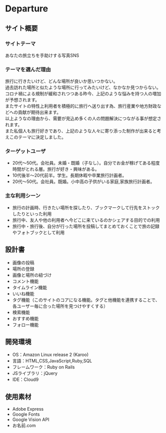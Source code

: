 # Departure

## サイト概要
### サイトテーマ
あなたの旅立ちを手助けする写真SNS

### テーマを選んだ理由
旅行に行きたいけど、どんな場所が良いか思いつかない。<br>
過去訪れた場所と似たような場所に行ってみたいけど、なかなか見つからない。<br>
コロナ禍による規制が緩和されつつある昨今、上記のような悩みを持つ人の増加が予想されます。<br>
またサイトの特性上利用者を積極的に旅行へ送り出す為、旅行産業や地方財政などへの貢献が期待出来ます。<br>
以上ようなの理由から、需要が見込め多くの人の問題解決につながる事が想定されます。<br>
また私個人も旅行好きであり、上記のような人々に寄り添った制作が出来ると考えこのテーマに決定しました。<br>

### ターゲットユーザ
- 20代～50代。会社員。未婚・既婚（子なし）。自分でお金が稼げてある程度時間がとれる層。旅行が好き・興味がある。
- 10代後半～20代前半。学生。長期休暇や卒業旅行計画者。
- 20代～50代。会社員。既婚。小中高の子供がいる家庭,家族旅行計画者。

### 主な利用シーン
- 旅行の計画時、行きたい場所を探したり、ブックマークして行先をストックしたりといった利用
- 旅行中、友人や他の利用者へ今どこに来ているのかシェアする目的での利用
- 旅行中・旅行後、自分が行った場所を投稿してまとめておくことで旅の記録やフォトブックとして利用

## 設計書
- 画像の投稿
- 場所の登録
- 画像と場所の紐づけ
- コメント機能
- タイムライン機能
- いいね機能
- タグ機能（このサイトのコアになる機能。タグと他機能を連携することで、各ユーザー毎に合った場所を見つけやすくする）
- 検索機能
- おすすめ機能
- フォロー機能

## 開発環境
- OS：Amazon Linux release 2 (Karoo)
- 言語：HTML,CSS,JavaScript,Ruby,SQL
- フレームワーク：Ruby on Rails
- JSライブラリ：jQuery
- IDE：Cloud9

## 使用素材
- Adobe Express
- Google Fonts
- Google Vision API
- お名前.com